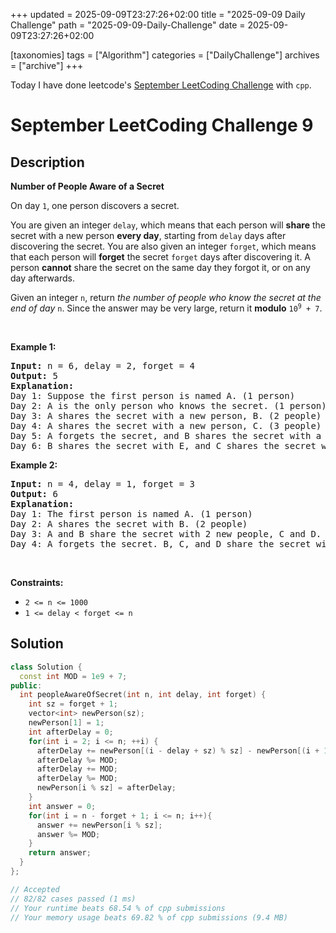 +++
updated = 2025-09-09T23:27:26+02:00
title = "2025-09-09 Daily Challenge"
path = "2025-09-09-Daily-Challenge"
date = 2025-09-09T23:27:26+02:00

[taxonomies]
tags = ["Algorithm"]
categories = ["DailyChallenge"]
archives = ["archive"]
+++

Today I have done leetcode's [September LeetCoding Challenge](https://leetcode.com/problems/number-of-people-aware-of-a-secret/) with `cpp`.

<!-- more -->

# September LeetCoding Challenge 9

## Description

**Number of People Aware of a Secret**

<p>On day <code>1</code>, one person discovers a secret.</p>

<p>You are given an integer <code>delay</code>, which means that each person will <strong>share</strong> the secret with a new person <strong>every day</strong>, starting from <code>delay</code> days after discovering the secret. You are also given an integer <code>forget</code>, which means that each person will <strong>forget</strong> the secret <code>forget</code> days after discovering it. A person <strong>cannot</strong> share the secret on the same day they forgot it, or on any day afterwards.</p>

<p>Given an integer <code>n</code>, return<em> the number of people who know the secret at the end of day </em><code>n</code>. Since the answer may be very large, return it <strong>modulo</strong> <code>10<sup>9</sup> + 7</code>.</p>

<p>&nbsp;</p>
<p><strong class="example">Example 1:</strong></p>

<pre>
<strong>Input:</strong> n = 6, delay = 2, forget = 4
<strong>Output:</strong> 5
<strong>Explanation:</strong>
Day 1: Suppose the first person is named A. (1 person)
Day 2: A is the only person who knows the secret. (1 person)
Day 3: A shares the secret with a new person, B. (2 people)
Day 4: A shares the secret with a new person, C. (3 people)
Day 5: A forgets the secret, and B shares the secret with a new person, D. (3 people)
Day 6: B shares the secret with E, and C shares the secret with F. (5 people)
</pre>

<p><strong class="example">Example 2:</strong></p>

<pre>
<strong>Input:</strong> n = 4, delay = 1, forget = 3
<strong>Output:</strong> 6
<strong>Explanation:</strong>
Day 1: The first person is named A. (1 person)
Day 2: A shares the secret with B. (2 people)
Day 3: A and B share the secret with 2 new people, C and D. (4 people)
Day 4: A forgets the secret. B, C, and D share the secret with 3 new people. (6 people)
</pre>

<p>&nbsp;</p>
<p><strong>Constraints:</strong></p>

<ul>
	<li><code>2 &lt;= n &lt;= 1000</code></li>
	<li><code>1 &lt;= delay &lt; forget &lt;= n</code></li>
</ul>


## Solution

``` cpp
class Solution {
  const int MOD = 1e9 + 7;
public:
  int peopleAwareOfSecret(int n, int delay, int forget) {
    int sz = forget + 1;
    vector<int> newPerson(sz);
    newPerson[1] = 1;
    int afterDelay = 0;
    for(int i = 2; i <= n; ++i) {
      afterDelay += newPerson[(i - delay + sz) % sz] - newPerson[(i + 1) % sz];
      afterDelay %= MOD;
      afterDelay += MOD;
      afterDelay %= MOD;
      newPerson[i % sz] = afterDelay;
    }
    int answer = 0;
    for(int i = n - forget + 1; i <= n; i++){
      answer += newPerson[i % sz];
      answer %= MOD;
    }
    return answer;
  }
};

// Accepted
// 82/82 cases passed (1 ms)
// Your runtime beats 68.54 % of cpp submissions
// Your memory usage beats 69.82 % of cpp submissions (9.4 MB)
```
